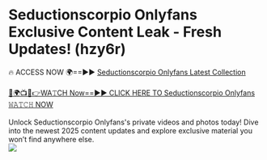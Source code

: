 # Seductionscorpio Onlyfans Exclusive Content Leak - Fresh Updates! (hzy6r)

🔥 ACCESS NOW 🌍==►► <a href="https://tinyurl.com/kvy9nzfs" rel="nofollow">Seductionscorpio Onlyfans Latest Collection</a>
<br><br>
[🔴🌍📺📱👉WA𝚃CH Now==►► CLICK HERE TO Seductionscorpio Onlyfans 𝚆𝙰𝚃𝙲𝙷 NOW](https://tinyurl.com/kvy9nzfs)
<br><br>
Unlock Seductionscorpio Onlyfans's private videos and photos today! Dive into the newest 2025 content updates and explore exclusive material you won’t find anywhere else.
<br>
<a href="https://tinyurl.com/kvy9nzfs" rel="nofollow" data-target="animated-image.originalLink"><img src="https://camo.githubusercontent.com/8a4f000d20f83aca3bf7ec5f350d767afa0574a8a352519fd8cfa583a6f93a33/68747470733a2f2f692e696d6775722e636f6d2f644a486b345a712e676966" data-canonical-src="https://i.imgur.com/dJHk4Zq.gif" style="max-width: 100%; display: inline-block;" data-target="animated-image.originalImage"></a>
<br>
